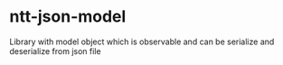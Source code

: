 # ntt-json-model
Library with model object which is observable and can be serialize and deserialize from json file

